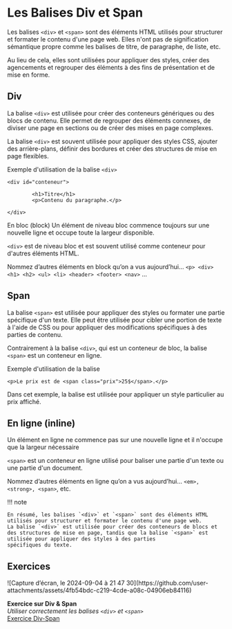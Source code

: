 # Les Balises Div et Span

Les balises `<div>` et `<span>` sont des éléments HTML utilisés pour structurer et formater le contenu d'une page web. Elles n'ont pas de signification sémantique propre comme les balises de titre, de paragraphe, de liste, etc.

Au lieu de cela, elles sont utilisées pour appliquer des styles, créer des agencements et regrouper des éléments à des fins de présentation et de mise en forme.

## Div

La balise `<div>` est utilisée pour créer des conteneurs génériques ou des blocs de contenu. Elle permet de regrouper des éléments connexes, de diviser une page en sections ou de créer des mises en page complexes.

La balise `<div>` est souvent utilisée pour appliquer des styles CSS, ajouter des arrière-plans, définir des bordures et créer des structures de mise en page flexibles.

Exemple d'utilisation de la balise `<div>`

```
<div id="conteneur">

        <h1>Titre</h1>
        <p>Contenu du paragraphe.</p>

</div>
```

En bloc (block)
Un élément de niveau bloc commence toujours sur une nouvelle ligne et occupe toute la largeur disponible.

`<div>` est de niveau bloc et est souvent utilisé comme conteneur pour d'autres éléments HTML.

Nommez d’autres éléments en block qu’on a vus aujourd’hui… `<p> <div> <h1> <h2> <ul> <li> <header> <footer> <nav>` ...

## Span

La balise `<span>` est utilisée pour appliquer des styles ou formater une partie spécifique d'un texte. Elle peut être utilisée pour cibler une portion de texte à l'aide de CSS ou pour appliquer des modifications spécifiques à des parties de contenu.

Contrairement à la balise `<div>`, qui est un conteneur de bloc, la balise `<span>` est un conteneur en ligne.

Exemple d'utilisation de la balise

```<p>Le prix est de <span class="prix">25$</span>.</p>```

Dans cet exemple, la balise <span> est utilisée pour appliquer un style particulier au prix affiché.

## En ligne (inline)
Un élément en ligne ne commence pas sur une nouvelle ligne et il n'occupe que la largeur nécessaire

`<span>` est un conteneur en ligne utilisé pour baliser une partie d'un texte ou une partie d'un document.

Nommez d’autres éléments en ligne qu’on a vus aujourd’hui… `<em>, <strong>, <span>`, etc.

!!! note
        
    En résumé, les balises `<div>` et `<span>` sont des éléments HTML utilisés pour structurer et formater le contenu d'une page web.
    La balise `<div>` est utilisée pour créer des conteneurs de blocs et des structures de mise en page, tandis que la balise `<span>` est utilisée pour appliquer des styles à des parties                    spécifiques du texte.

## Exercices

<div class="grid grid-auto" markdown>
![Capture d’écran, le 2024-09-04 à 21 47 30](https://github.com/user-attachments/assets/4fb54bdc-c219-4cde-a08c-04906eb84116)



  **Exercice sur Div & Span**<br>
  _Utiliser correctement les balises `<div>` et `<span>`_<br>
  [Exercice Div-Span](https://tim-montmorency.com/compendium/582-111%E2%80%93web1/exercices/arborescence_exercice_01.html)
</div>



 


